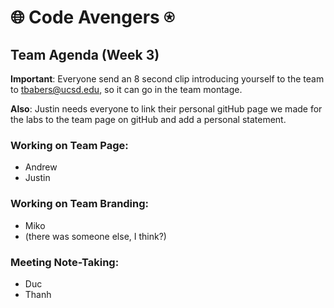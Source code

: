 # 🌐 Code Avengers ⍟

## Team Agenda (Week 3)
**Important**: Everyone send an 8 second clip introducing yourself to the team to tbabers@ucsd.edu, so it can go in the team montage.  
  
**Also**: Justin needs everyone to link their personal gitHub page we made for the labs to the team page on gitHub and add a personal statement.

### Working on Team Page:
- Andrew
- Justin

### Working on Team Branding:
- Miko
- (there was someone else, I think?)

### Meeting Note-Taking:
- Duc
- Thanh

